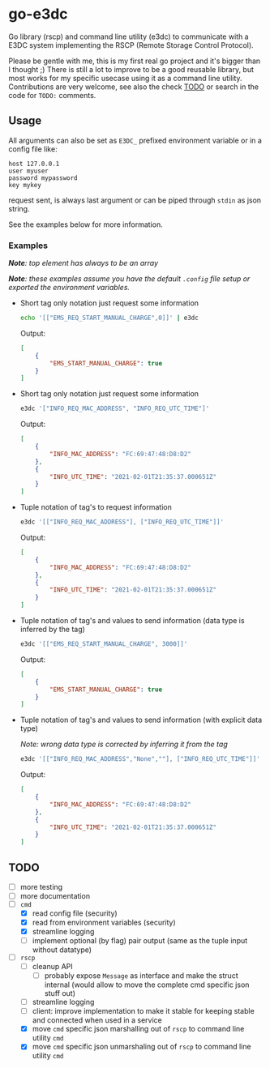 # go-e3dc

Go library (rscp) and command line utility (e3dc) to communicate with a E3DC system implementing the RSCP (Remote Storage Control Protocol).

Please be gentle with me, this is my first real go project and it's bigger than I thought ;)
There is still a lot to improve to be a good reusable library, but most works for my specific usecase using it as a command line utility.
Contributions are very welcome, see also the check [TODO](#TODO) or search in the code for `TODO:` comments.

## Usage

All arguments can also be set as `E3DC_` prefixed environment variable or in a config file like:
```
host 127.0.0.1
user myuser
password mypassword
key mykey
```

request sent, is always last argument or can be piped through `stdin` as json string.

See the examples below for more information.


### Examples

***Note**: top element has always to be an array*

***Note**: these examples assume you have the default `.config` file setup or exported the environment variables.*

* Short tag only notation just request some information
    ```sh
    echo '[["EMS_REQ_START_MANUAL_CHARGE",0]]' | e3dc
    ```
    Output:
    ```json
    [
        {
            "EMS_START_MANUAL_CHARGE": true
        }
    ]
    ```

* Short tag only notation just request some information
    ```sh
    e3dc '["INFO_REQ_MAC_ADDRESS", "INFO_REQ_UTC_TIME"]'
    ```
    Output:
    ```json
    [
        {
            "INFO_MAC_ADDRESS": "FC:69:47:48:D8:D2"
        },
        {
            "INFO_UTC_TIME": "2021-02-01T21:35:37.000651Z"
        }
    ]
    ```

* Tuple notation of tag's to request information
    ```sh
    e3dc '[["INFO_REQ_MAC_ADDRESS"], ["INFO_REQ_UTC_TIME"]]'
    ```
    Output:
    ```json
    [
        {
            "INFO_MAC_ADDRESS": "FC:69:47:48:D8:D2"
        },
        {
            "INFO_UTC_TIME": "2021-02-01T21:35:37.000651Z"
        }
    ]
    ```

* Tuple notation of tag's and values to send information (data type is inferred by the tag)
    ```sh
    e3dc '[["EMS_REQ_START_MANUAL_CHARGE", 3000]]'
    ```
    Output:
    ```json
    [
        {
            "EMS_START_MANUAL_CHARGE": true
        }
    ]
    ```
* Tuple notation of tag's and values to send information (with explicit data type)
  
    *Note: wrong data type is corrected by inferring it from the tag*
    ```sh
    e3dc '[["INFO_REQ_MAC_ADDRESS","None",""], ["INFO_REQ_UTC_TIME"]]'
    ```
    Output:
    ```json
    [
        {
            "INFO_MAC_ADDRESS": "FC:69:47:48:D8:D2"
        },
        {
            "INFO_UTC_TIME": "2021-02-01T21:35:37.000651Z"
        }
    ]
    ```

## TODO
 - [ ] more testing
 - [ ] more documentation
 - [ ] `cmd`
   - [x] read config file (security)
   - [x] read from environment variables (security)
   - [x] streamline logging 
   - [ ] implement optional (by flag) pair output (same as the tuple input without datatype)
 - [ ] `rscp`
   - [ ] cleanup API
     - [ ] probably expose `Message` as interface and make the struct internal (would allow to move the complete cmd specific json stuff out)
   - [ ] streamline logging
   - [ ] client: improve implementation to make it stable for keeping stable and connected when used in a service
   - [x] move `cmd` specific json marshalling out of `rscp` to command line utility `cmd`
   - [x] move `cmd` specific json unmarshaling out of `rscp` to command line utility `cmd`